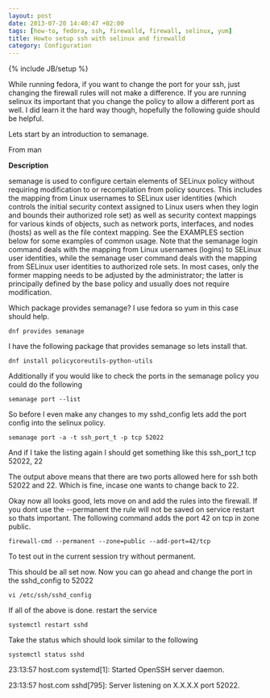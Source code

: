```yaml
---
layout: post
date: 2013-07-20 14:40:47 +02:00
tags: [how-to, fedora, ssh, firewalld, firewall, selinux, yum]
title: Howto setup ssh with selinux and firewalld
category: Configuration
---
```

{% include JB/setup %}



While running fedora, if you want to change the port for your ssh, just changing the firewall rules will not make a difference. 
If you are running selinux its important that you change the policy to allow a different port as well. I did learn it the hard way though, hopefully the following guide should be helpful.

Lets start by an introduction to semanage. 

From man

**Description**

semanage is used to configure certain elements of SELinux policy without requiring modification to or recompilation from policy sources. This includes the mapping from Linux usernames to SELinux user identities (which controls the initial security context assigned to Linux users when they login and bounds their authorized role set) as well as security context mappings for various kinds of objects, such as network ports, interfaces, and nodes (hosts) as well as the file context mapping. See the EXAMPLES section below for some examples of common usage. Note that the semanage login command deals with the mapping from Linux usernames (logins) to SELinux user identities, while the semanage user command deals with the mapping from SELinux user identities to authorized role sets. In most cases, only the former mapping needs to be adjusted by the administrator; the latter is principally defined by the base policy and usually does not require modification. 


Which package provides semanage? I use fedora so yum in this case should help.


	dnf provides semanage


I have the following package that provides semanage so lets install that.


	dnf install policycoreutils-python-utils


Additionally if you would like to check the ports in the semanage policy you could do the following


	semanage port --list



So before I even make any changes to my sshd_config lets add the port config into the selinux policy.


	semanage port -a -t ssh_port_t -p tcp 52022


And if I take the listing again I should get something like this
ssh_port_t                     tcp      52022, 22

The output above means that there are two ports allowed here for ssh both 52022 and 22. Which is fine, incase one wants to change back to 22.

Okay now all looks good, lets move on and add the rules into the firewall. If you dont use the --permanent the rule will not be saved on service restart so thats important. The following command adds the port 42 on tcp in zone public.


	firewall-cmd --permanent --zone=public --add-port=42/tcp
	
To test out in the current session try without permanent. 

This should be all set now. Now you can go ahead and change the port in the sshd_config to 52022


	vi /etc/ssh/sshd_config


If all of the above is done. restart the service

	systemctl restart sshd


Take the status which should look similar to the following

	systemctl status sshd


23:13:57 host.com systemd[1]: Started OpenSSH server daemon.

23:13:57 host.com sshd[795]: Server listening on X.X.X.X port 52022.

